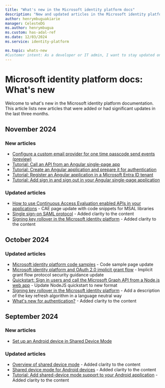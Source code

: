 ```yaml
---
title: "What's new in the Microsoft identity platform docs"
description: "New and updated articles in the Microsoft identity platform documentation."
author: henrymbuguakiarie
manager: CelesteDG
ms.author: henrymbugua
ms.custom: has-adal-ref
ms.date: 12/03/2024
ms.service: identity-platform

ms.topic: whats-new
#Customer intent: As a developer or IT admin, I want to stay updated on the latest changes and additions to the Microsoft identity platform documentation, so that I can ensure that my applications and systems are using the most current and relevant information.
---
```


# Microsoft identity platform docs: What's new

Welcome to what's new in the Microsoft identity platform documentation. This article lists new articles that were added or had significant updates in the last three months.

## November 2024

### New articles

- [Configure a custom email provider for one time passcode send events (preview)](custom-extension-email-otp-get-started.md)
- [Tutorial: Call an API from an Angular single-page app](tutorial-single-page-apps-angular-call-api.md)
- [Tutorial: Create an Angular application and prepare it for authentication](tutorial-single-page-apps-angular-prepare-app.md)
- [Tutorial: Register an Angular application in a Microsoft Entra ID tenant](tutorial-single-page-apps-angular-register-app.md)
- [Tutorial: Add sign in and sign out in your Angular single-page application](tutorial-single-page-apps-angular-sign-in-users-app.md)

### Updated articles

- [How to use Continuous Access Evaluation enabled APIs in your applications](app-resilience-continuous-access-evaluation.md) - CAE page update with code snippets for MSAL libraries
- [Single sign-on SAML protocol](single-sign-on-saml-protocol.md) - Added clarity to the content
- [Signing key rollover in the Microsoft identity platform](signing-key-rollover.md) - Added clarity to the content

## October 2024

### Updated articles

- [Microsoft identity platform code samples](sample-v2-code.md) - Code sample page update
- [Microsoft identity platform and OAuth 2.0 implicit grant flow](v2-oauth2-implicit-grant-flow.md) - Implicit grant flow protocol security guidance update
- [Quickstart: Sign in users and call the Microsoft Graph API from a Node.js web app](quickstart-web-app-nodejs-sign-in.md) - Update NodeJS quickstart to new format
- [Signing key rollover in the Microsoft identity platform](signing-key-rollover.md) - Add a description of the key refresh algorithm in a language neutral way
- [What's new for authentication?](reference-breaking-changes.md) - Added clarity to the content

## September 2024

### New articles

- [Set up an Android device in Shared Device Mode](tutorial-mobile-android-device-shared-mode.md)

### Updated articles

- [Overview of shared device mode](msal-shared-devices.md) - Added clarity to the content
- [Shared device mode for Android devices](msal-android-shared-devices.md) - Added clarity to the content
- [Tutorial: Add shared-device mode support to your Android application](tutorial-v2-shared-device-mode.md) - Added clarity to the content
